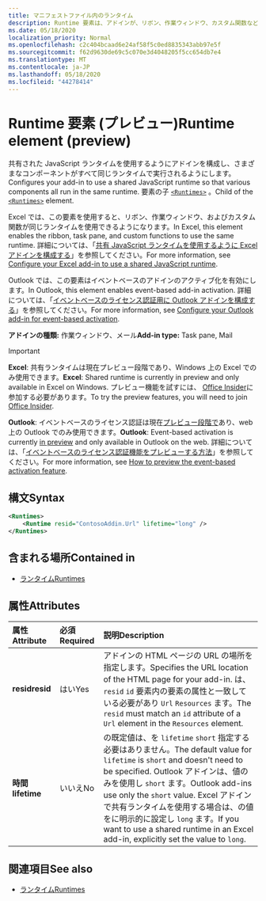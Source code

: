 ```yaml
---
title: マニフェストファイル内のランタイム
description: Runtime 要素は、アドインが、リボン、作業ウィンドウ、カスタム関数など、さまざまなコンポーネントに対して共有 JavaScript ランタイムを使用するように構成します。
ms.date: 05/18/2020
localization_priority: Normal
ms.openlocfilehash: c2c404bcaad6e24af58f5c0ed8835343abb97e5f
ms.sourcegitcommit: f62d9630de69c5c070e3d4048205f5cc654db7e4
ms.translationtype: MT
ms.contentlocale: ja-JP
ms.lasthandoff: 05/18/2020
ms.locfileid: "44278414"
---
```

# <a name="runtime-element-preview"></a><span data-ttu-id="c37ca-103">Runtime 要素 (プレビュー)</span><span class="sxs-lookup"><span data-stu-id="c37ca-103">Runtime element (preview)</span></span>

<span data-ttu-id="c37ca-104">共有された JavaScript ランタイムを使用するようにアドインを構成し、さまざまなコンポーネントがすべて同じランタイムで実行されるようにします。</span><span class="sxs-lookup"><span data-stu-id="c37ca-104">Configures your add-in to use a shared JavaScript runtime so that various components all run in the same runtime.</span></span> <span data-ttu-id="c37ca-105">要素の子 [`<Runtimes>`](runtimes.md) 。</span><span class="sxs-lookup"><span data-stu-id="c37ca-105">Child of the [`<Runtimes>`](runtimes.md) element.</span></span>

<span data-ttu-id="c37ca-106">Excel では、この要素を使用すると、リボン、作業ウィンドウ、およびカスタム関数が同じランタイムを使用できるようになります。</span><span class="sxs-lookup"><span data-stu-id="c37ca-106">In Excel, this element enables the ribbon, task pane, and custom functions to use the same runtime.</span></span> <span data-ttu-id="c37ca-107">詳細については、「[共有 JavaScript ランタイムを使用するように Excel アドインを構成する](../../excel/configure-your-add-in-to-use-a-shared-runtime.md)」を参照してください。</span><span class="sxs-lookup"><span data-stu-id="c37ca-107">For more information, see [Configure your Excel add-in to use a shared JavaScript runtime](../../excel/configure-your-add-in-to-use-a-shared-runtime.md).</span></span>

<span data-ttu-id="c37ca-108">Outlook では、この要素はイベントベースのアドインのアクティブ化を有効にします。</span><span class="sxs-lookup"><span data-stu-id="c37ca-108">In Outlook, this element enables event-based add-in activation.</span></span> <span data-ttu-id="c37ca-109">詳細については、「[イベントベースのライセンス認証用に Outlook アドインを構成する](../../outlook/autolaunch.md)」を参照してください。</span><span class="sxs-lookup"><span data-stu-id="c37ca-109">For more information, see [Configure your Outlook add-in for event-based activation](../../outlook/autolaunch.md).</span></span>

<span data-ttu-id="c37ca-110">**アドインの種類:** 作業ウィンドウ、メール</span><span class="sxs-lookup"><span data-stu-id="c37ca-110">**Add-in type:** Task pane, Mail</span></span>

> [!IMPORTANT]
> <span data-ttu-id="c37ca-111">**Excel**: 共有ランタイムは現在プレビュー段階であり、Windows 上の Excel でのみ使用できます。</span><span class="sxs-lookup"><span data-stu-id="c37ca-111">**Excel**: Shared runtime is currently in preview and only available in Excel on Windows.</span></span> <span data-ttu-id="c37ca-112">プレビュー機能を試すには、 [Office Insider](https://insider.office.com/)に参加する必要があります。</span><span class="sxs-lookup"><span data-stu-id="c37ca-112">To try the preview features, you will need to join [Office Insider](https://insider.office.com/).</span></span>
>
> <span data-ttu-id="c37ca-113">**Outlook**: イベントベースのライセンス認証は現在[プレビュー段階で](../../reference/objectmodel/preview-requirement-set/outlook-requirement-set-preview.md)あり、web 上の Outlook でのみ使用できます。</span><span class="sxs-lookup"><span data-stu-id="c37ca-113">**Outlook**: Event-based activation is currently [in preview](../../reference/objectmodel/preview-requirement-set/outlook-requirement-set-preview.md) and only available in Outlook on the web.</span></span> <span data-ttu-id="c37ca-114">詳細については、「[イベントベースのライセンス認証機能をプレビューする方法](../../outlook/autolaunch.md#how-to-preview-the-event-based-activation-feature)」を参照してください。</span><span class="sxs-lookup"><span data-stu-id="c37ca-114">For more information, see [How to preview the event-based activation feature](../../outlook/autolaunch.md#how-to-preview-the-event-based-activation-feature).</span></span>

## <a name="syntax"></a><span data-ttu-id="c37ca-115">構文</span><span class="sxs-lookup"><span data-stu-id="c37ca-115">Syntax</span></span>

```XML
<Runtimes>
    <Runtime resid="ContosoAddin.Url" lifetime="long" />
</Runtimes>
```

## <a name="contained-in"></a><span data-ttu-id="c37ca-116">含まれる場所</span><span class="sxs-lookup"><span data-stu-id="c37ca-116">Contained in</span></span>

- [<span data-ttu-id="c37ca-117">ランタイム</span><span class="sxs-lookup"><span data-stu-id="c37ca-117">Runtimes</span></span>](runtimes.md)

## <a name="attributes"></a><span data-ttu-id="c37ca-118">属性</span><span class="sxs-lookup"><span data-stu-id="c37ca-118">Attributes</span></span>

|  <span data-ttu-id="c37ca-119">属性</span><span class="sxs-lookup"><span data-stu-id="c37ca-119">Attribute</span></span>  |  <span data-ttu-id="c37ca-120">必須</span><span class="sxs-lookup"><span data-stu-id="c37ca-120">Required</span></span>  |  <span data-ttu-id="c37ca-121">説明</span><span class="sxs-lookup"><span data-stu-id="c37ca-121">Description</span></span>  |
|:-----|:-----|:-----|
|  <span data-ttu-id="c37ca-122">**resid**</span><span class="sxs-lookup"><span data-stu-id="c37ca-122">**resid**</span></span>  |  <span data-ttu-id="c37ca-123">はい</span><span class="sxs-lookup"><span data-stu-id="c37ca-123">Yes</span></span>  | <span data-ttu-id="c37ca-124">アドインの HTML ページの URL の場所を指定します。</span><span class="sxs-lookup"><span data-stu-id="c37ca-124">Specifies the URL location of the HTML page for your add-in.</span></span> <span data-ttu-id="c37ca-125">は、 `resid` `id` 要素内の要素の属性と一致している必要があり `Url` `Resources` ます。</span><span class="sxs-lookup"><span data-stu-id="c37ca-125">The `resid` must match an `id` attribute of a `Url` element in the `Resources` element.</span></span> |
|  <span data-ttu-id="c37ca-126">**時間**</span><span class="sxs-lookup"><span data-stu-id="c37ca-126">**lifetime**</span></span>  |  <span data-ttu-id="c37ca-127">いいえ</span><span class="sxs-lookup"><span data-stu-id="c37ca-127">No</span></span>  | <span data-ttu-id="c37ca-128">の既定値は、を `lifetime` `short` 指定する必要はありません。</span><span class="sxs-lookup"><span data-stu-id="c37ca-128">The default value for `lifetime` is `short` and doesn't need to be specified.</span></span> <span data-ttu-id="c37ca-129">Outlook アドインは、値のみを使用し `short` ます。</span><span class="sxs-lookup"><span data-stu-id="c37ca-129">Outlook add-ins use only the `short` value.</span></span> <span data-ttu-id="c37ca-130">Excel アドインで共有ランタイムを使用する場合は、の値をに明示的に設定し `long` ます。</span><span class="sxs-lookup"><span data-stu-id="c37ca-130">If you want to use a shared runtime in an Excel add-in, explicitly set the value to `long`.</span></span> |

## <a name="see-also"></a><span data-ttu-id="c37ca-131">関連項目</span><span class="sxs-lookup"><span data-stu-id="c37ca-131">See also</span></span>

- [<span data-ttu-id="c37ca-132">ランタイム</span><span class="sxs-lookup"><span data-stu-id="c37ca-132">Runtimes</span></span>](runtimes.md)
